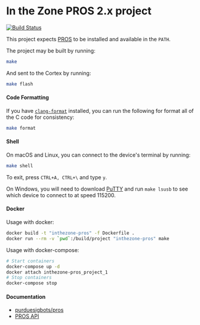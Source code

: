 # In the Zone PROS 2.x project

[![Build Status](https://travis-ci.org/TopSecretRobotics/inthezone-pros.svg?branch=master)](https://travis-ci.org/TopSecretRobotics/inthezone-pros)

This project expects [PROS](http://pros.cs.purdue.edu/) to be installed and available in the `PATH`.

The project may be built by running:

```bash
make
```

And sent to the Cortex by running:

```bash
make flash
```

#### Code Formatting

If you have [`clang-format`](https://clang.llvm.org/docs/ClangFormat.html) installed, you can run the following for format all of the C code for consistency:

```bash
make format
```

#### Shell

On macOS and Linux, you can connect to the device's terminal by running:

```bash
make shell
```

To exit, press `CTRL+A, CTRL+\` and type `y`.

On Windows, you will need to download [PuTTY](http://www.chiark.greenend.org.uk/~sgtatham/putty/download.html) and run `make lsusb` to see which device to connect to at speed 115200.

#### Docker

Usage with docker:

```bash
docker build -t "inthezone-pros" -f Dockerfile .
docker run --rm -v `pwd`:/build/project "inthezone-pros" make
```

Usage with docker-compose:

```bash
# Start containers
docker-compose up -d
docker attach inthezone-pros_project_1
# Stop containers
docker-compose stop
```

#### Documentation

* [purduesigbots/pros](https://github.com/purduesigbots/pros)
* [PROS API](https://pros.cs.purdue.edu/api/)
